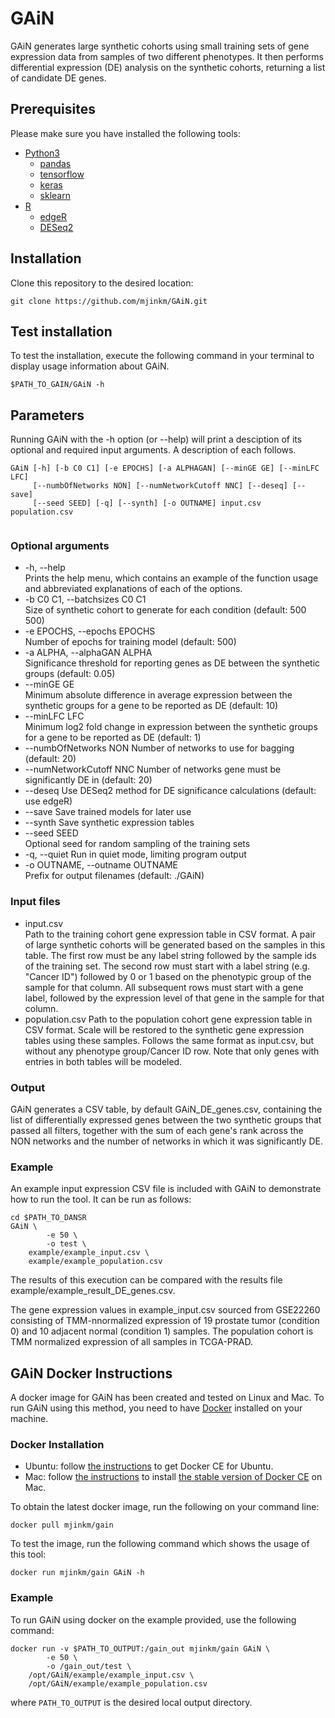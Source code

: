 # GAiN
GAiN generates large synthetic cohorts using small training sets of gene expression data from samples of two different phenotypes. It then performs differential expression (DE) analysis on the synthetic cohorts, returning a list of candidate DE genes.
   
## Prerequisites
Please make sure you have installed the following tools:
- [Python3](https://www.python.org/)
  - [pandas](https://pandas.pydata.org/)
  - [tensorflow](https://www.tensorflow.org/)
  - [keras](https://keras.io/)
  - [sklearn](https://scikit-learn.org/)
- [R](https://www.r-project.org/)
  - [edgeR](https://bioconductor.org/packages/release/bioc/html/edgeR.html)
  - [DESeq2](https://bioconductor.org/packages/release/bioc/html/DESeq2.html)

## Installation
Clone this repository to the desired location:

```
git clone https://github.com/mjinkm/GAiN.git
```

## Test installation
To test the installation, execute the following command in your terminal to display usage information about GAiN. 
```
$PATH_TO_GAIN/GAiN -h
```

## Parameters
Running GAiN with the -h option (or --help) will print a desciption of its optional and required input arguments. A description of each follows.
```
GAiN [-h] [-b C0 C1] [-e EPOCHS] [-a ALPHAGAN] [--minGE GE] [--minLFC LFC]
     [--numbOfNetworks NON] [--numNetworkCutoff NNC] [--deseq] [--save]
     [--seed SEED] [-q] [--synth] [-o OUTNAME] input.csv population.csv
     
```
### Optional arguments
- -h, --help  
     Prints the help menu, which contains an example of the function usage and abbreviated explanations of each of the options.
- -b C0 C1, --batchsizes C0 C1  
     Size of synthetic cohort to generate for each condition (default: 500 500)
- -e EPOCHS, --epochs EPOCHS  
     Number of epochs for training model (default: 500)
- -a ALPHA, --alphaGAN ALPHA  
     Significance threshold for reporting genes as DE between the synthetic groups (default: 0.05)
- --minGE GE  
     Minimum absolute difference in average expression between the synthetic groups for a gene to be reported as DE (default: 10)
- --minLFC LFC  
     Minimum log2 fold change in expression between the synthetic groups for a gene to be reported as DE (default: 1)
- --numbOfNetworks NON
     Number of networks to use for bagging (default: 20)
- --numNetworkCutoff NNC
     Number of networks gene must be significantly DE in (default: 20)
- --deseq
     Use DESeq2 method for DE significance calculations (default: use edgeR)
- --save
     Save trained models for later use
- --synth
     Save synthetic expression tables
- --seed SEED  
     Optional seed for random sampling of the training sets
- -q, --quiet 
     Run in quiet mode, limiting program output
- -o OUTNAME, --outname OUTNAME  
     Prefix for output filenames (default: ./GAiN)

### Input files
- input.csv  
     Path to the training cohort gene expression table in CSV format.  A pair of large synthetic cohorts will be generated based on the samples in this table.  The first row must be any label string followed by the sample ids of the training set.  The second row must start with a label string (e.g. "Cancer ID") followed by 0 or 1 based on the phenotypic group of the sample for that column.  All subsequent rows must start with a gene label, followed by the expression level of that gene in the sample for that column.
- population.csv
     Path to the population cohort gene expression table in CSV format.  Scale will be restored to the synthetic gene expression tables using these samples.  Follows the same format as input.csv, but without any phenotype group/Cancer ID row.  Note that only genes with entries in both tables will be modeled.

### Output
GAiN generates a CSV table, by default GAiN_DE_genes.csv, containing the list of differentially expressed genes between the two synthetic groups that passed all filters, together with the sum of each gene's rank across the NON networks and the number of networks in which it was significantly DE.
 
### Example
An example input expression CSV file is included with GAiN to demonstrate how to run the tool. It can be run as follows:

```
cd $PATH_TO_DANSR
GAiN \
        -e 50 \
        -o test \
	example/example_input.csv \
	example/example_population.csv
```
The results of this execution can be compared with the results file example/example_result_DE_genes.csv.

The gene expression values in example_input.csv sourced from GSE22260 consisting of TMM-nnormalized expression of 19 prostate tumor (condition 0) and 10 adjacent normal (condition 1) samples.  The population cohort is TMM normalized expression of all samples in TCGA-PRAD.

## GAiN Docker Instructions
A docker image for GAiN has been created and tested on Linux and Mac. To run GAiN using this method, you need to have [Docker](https://docs.docker.com/) installed on your machine. 

### Docker Installation
* Ubuntu: follow [the instructions](https://docs.docker.com/engine/installation/linux/docker-ce/ubuntu/) to get Docker CE for Ubuntu.
* Mac: follow [the instructions](https://store.docker.com/editions/community/docker-ce-desktop-mac) to install [the stable version of Docker CE](https://download.docker.com/mac/stable/Docker.dmg) on Mac.
<!--- 
* Windows: follow [the instructions](https://docs.docker.com/toolbox/toolbox_install_windows/) to install [Docker Toolbox](https://download.docker.com/win/stable/DockerToolbox.exe) on Windows. 
-->
 
To obtain the latest docker image, run the following on your command line:
 
```
docker pull mjinkm/gain
```
To test the image, run the following command which shows the usage of this tool:
```
docker run mjinkm/gain GAiN -h
```
### Example 
To run GAiN using docker on the example provided, use the following command:
```
docker run -v $PATH_TO_OUTPUT:/gain_out mjinkm/gain GAiN \
        -e 50 \
        -o /gain_out/test \
	/opt/GAiN/example/example_input.csv \
	/opt/GAiN/example/example_population.csv
```
where `PATH_TO_OUTPUT` is the desired local output directory.
